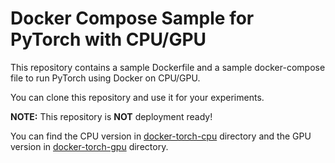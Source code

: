 # Docker Compose Sample for PyTorch with CPU/GPU

This repository contains a sample Dockerfile and a sample docker-compose file to run PyTorch using Docker on CPU/GPU.

You can clone this repository and use it for your experiments.

__NOTE:__ This repository is __NOT__ deployment ready!

You can find the CPU version in [docker-torch-cpu](https://github.com/hi-rad/docker-torch-sample/tree/main/docker-torch-cpu) directory and the GPU version in [docker-torch-gpu](https://github.com/hi-rad/docker-torch-sample/tree/main/docker-torch-gpu) directory.
